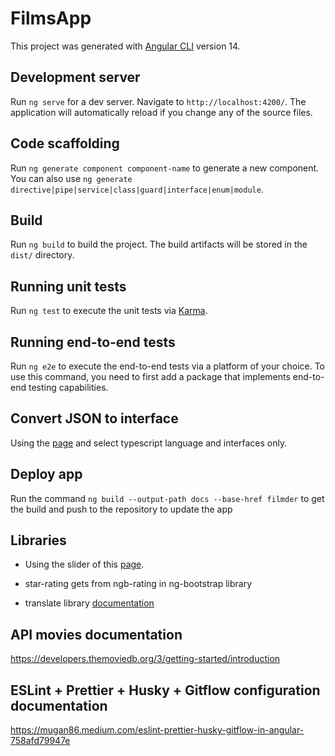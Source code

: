 # FilmsApp

This project was generated with [Angular CLI](https://github.com/angular/angular-cli) version 14.

## Development server

Run `ng serve` for a dev server. Navigate to `http://localhost:4200/`. The application will automatically reload if you change any of the source files.

## Code scaffolding

Run `ng generate component component-name` to generate a new component. You can also use `ng generate directive|pipe|service|class|guard|interface|enum|module`.

## Build

Run `ng build` to build the project. The build artifacts will be stored in the `dist/` directory.

## Running unit tests

Run `ng test` to execute the unit tests via [Karma](https://karma-runner.github.io).

## Running end-to-end tests

Run `ng e2e` to execute the end-to-end tests via a platform of your choice. To use this command, you need to first add a package that implements end-to-end testing capabilities.

## Convert JSON to interface

Using the [page](https://app.quicktype.io/) and select typescript language and interfaces only.

## Deploy app

Run the command `ng build --output-path docs --base-href filmder` to get the build and push to the repository to update the app

## Libraries

- Using the slider of this [page](https://swiperjs.com/get-started).

- star-rating gets from ngb-rating in ng-bootstrap library

- translate library [documentation](https://github.com/ngx-translate/core)

## API movies documentation

https://developers.themoviedb.org/3/getting-started/introduction

## ESLint + Prettier + Husky + Gitflow configuration documentation

https://mugan86.medium.com/eslint-prettier-husky-gitflow-in-angular-758afd79947e
